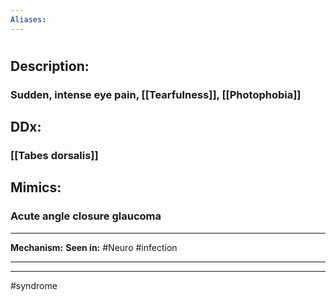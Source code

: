 ```yaml
---
Aliases:
---
```

# 
## Description:
### Sudden, intense eye pain, [[Tearfulness]], [[Photophobia]]
## DDx:
### [[Tabes dorsalis]]
## Mimics:
### Acute angle closure glaucoma

---
**Mechanism:**
**Seen in:** #Neuro #infection 

---


---
#syndrome 